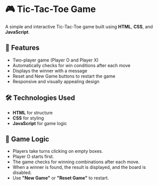 # 🎮 Tic-Tac-Toe Game

A simple and interactive Tic-Tac-Toe game built using **HTML**, **CSS**, and **JavaScript**.

## 📌 Features

- Two-player game (Player O and Player X)
- Automatically checks for win conditions after each move
- Displays the winner with a message
- Reset and New Game buttons to restart the game
- Responsive and visually appealing design

## 🛠️ Technologies Used

- **HTML** for structure  
- **CSS** for styling  
- **JavaScript** for game logic

## 🧠 Game Logic

- Players take turns clicking on empty boxes.
- Player O starts first.
- The game checks for winning combinations after each move.
- When a winner is found, the result is displayed, and the board is disabled.
- Use **"New Game"** or **"Reset Game"** to restart.
